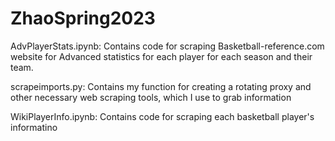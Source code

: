 # ZhaoSpring2023

AdvPlayerStats.ipynb:
Contains code for scraping Basketball-reference.com website for Advanced statistics for each player for each season and their team.

scrapeimports.py:
Contains my function for creating a rotating proxy and other necessary web scraping tools, which I use to grab information

WikiPlayerInfo.ipynb:
Contains code for scraping each basketball player's informatino

